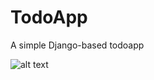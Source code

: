 # TodoApp
A simple Django-based todoapp

![alt text](https://cdn.scotch.io/48695/GfJiMlY8QUSRxFAM4oiV_todhom.png)
